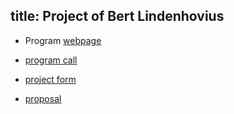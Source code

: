 title: Project of Bert Lindenhovius 
---


* Program [webpage](https://vaia.gov.sk/sk/2023/06/27/stipendia-pre-excelentnych-vyskumnikov-a-vyskumnicky-r2-r4/)

* [program call](PROJ_2023bert/call.pdf)

* [project form](PROJ_2023bert/form.docx)

* [proposal](PROJ_2023bert/proposal.docx)




